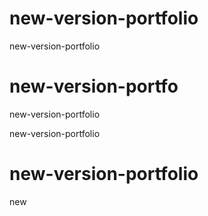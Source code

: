 # new-version-portfolio
new-version-portfolio

# new-version-portfo

new-version-portfolio


new-version-portfolio

# new-version-portfolio


new
